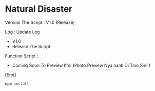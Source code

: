 # Natural Disaster

Version The Script : V1.0 (Release)

Log : Update Log
- V1.0
- Release The Script

Function Script :
- Coming Soon To Preview It's!
(Photo Preview Nya nanti Di Taro Sini!)

[End]


```bash
npm install
